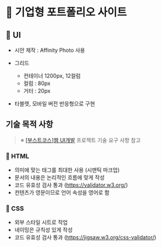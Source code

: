 # :office: 기업형 포트폴리오 사이트

## :pencil: UI
- 시안 제작 : Affinity Photo 사용

- 그리드
	- 컨테이너 1200px, 12컬럼
	- 컬럼 : 80px
	- 거터 : 20px

- 타블렛, 모바일 버전 반응형으로 구현

## 기술 목적 사항

> ※ [[부스트코스]웹 UI개발](https://www.edwith.org/boostcourse-ui/joinLectures/20901) 프로젝트 기술 요구 사항 참고

### :pencil: HTML
- 의미에 맞는 태그를 최대한 사용 (시맨틱 마크업)
- 문서의 내용은 논리적인 흐름에 맞게 작성
- 코드 유효성 검사 통과 (https://validator.w3.org/)
- 컨텐츠가 영문이므로 언어 속성을 영어로 함

### :pencil: CSS
- 외부 스타일 시트로 작업
- 네이밍은 규칙성 있게 작성
- 코드 유효성 검사 통과 (https://jigsaw.w3.org/css-validator/)
